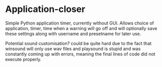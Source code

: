 # Application-closer
Simple Python application timer, currently without GUI.  Allows choice of application, timer, time when a warning will go off and will optionally save these settings along with username and presetname for later use.

Potential sound customisation?  could be quite hard due to the fact that winsound will only use wav files and playsound is stupid and was constantly coming up with errors, meaning the final lines of code did not execute properly.
